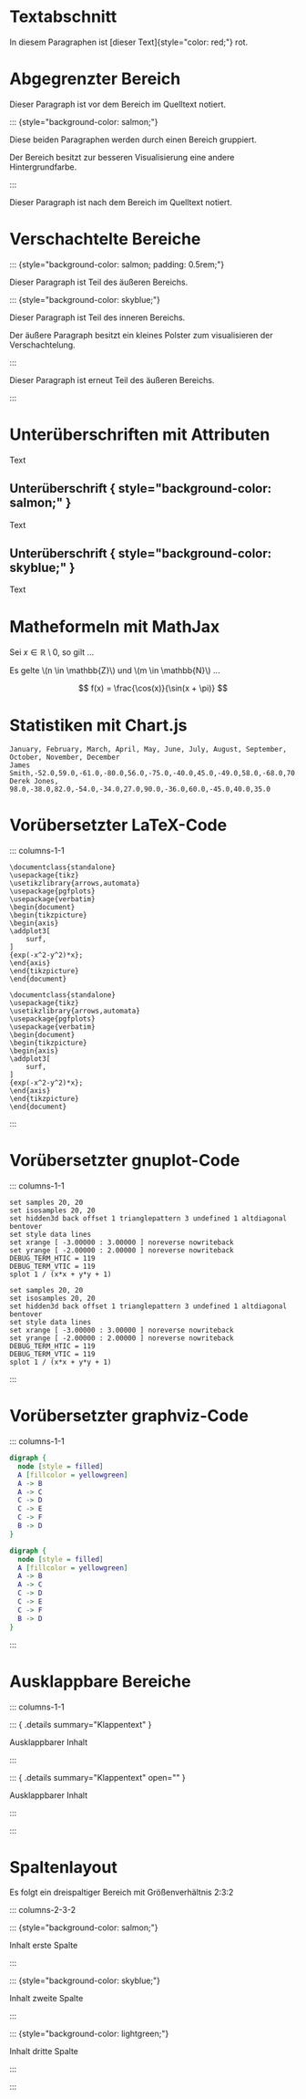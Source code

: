 # Textabschnitt

In diesem Paragraphen ist [dieser Text]{style="color: red;"} rot.

# Abgegrenzter Bereich

Dieser Paragraph ist vor dem Bereich im Quelltext notiert.

::: {style="background-color: salmon;"}

Diese beiden Paragraphen werden durch einen Bereich gruppiert. 

Der Bereich besitzt zur besseren Visualisierung eine andere Hintergrundfarbe.

:::

Dieser Paragraph ist nach dem Bereich im Quelltext notiert.

# Verschachtelte Bereiche

::: {style="background-color: salmon; padding: 0.5rem;"}

Dieser Paragraph ist Teil des äußeren Bereichs.

::: {style="background-color: skyblue;"}

Dieser Paragraph ist Teil des inneren Bereichs.

Der äußere Paragraph besitzt ein kleines Polster zum visualisieren der Verschachtelung.

:::

Dieser Paragraph ist erneut Teil des äußeren Bereichs.

:::

# Unterüberschriften mit Attributen

Text

## Unterüberschrift { style="background-color: salmon;" }

Text

## Unterüberschrift { style="background-color: skyblue;" }

Text

# Matheformeln mit MathJax

Sei $x \in \mathbb{R} \setminus {0}$, so gilt ...

Es gelte \\(n \\in \\mathbb{Z}\\) und \\(m \\in \\mathbb{N}\\) ...

$$ f(x) = \frac{\cos(x)}{\sin(x + \pi)} $$

# Statistiken mit Chart.js

``` {.line-chart width="512px" }
January, February, March, April, May, June, July, August, September, October, November, December
James Smith,-52.0,59.0,-61.0,-80.0,56.0,-75.0,-40.0,45.0,-49.0,58.0,-68.0,70.0
Derek Jones, 98.0,-38.0,82.0,-54.0,-34.0,27.0,90.0,-36.0,60.0,-45.0,40.0,35.0
```

# Vorübersetzter LaTeX-Code

::: columns-1-1

``` { .tex style="font-size: 1.5rem;" }
\documentclass{standalone}
\usepackage{tikz}
\usetikzlibrary{arrows,automata}
\usepackage{pgfplots}
\usepackage{verbatim}
\begin{document}
\begin{tikzpicture}
\begin{axis}
\addplot3[
    surf,
]
{exp(-x^2-y^2)*x};
\end{axis}
\end{tikzpicture}
\end{document}
```

``` { .tex .render height=500px }
\documentclass{standalone}
\usepackage{tikz}
\usetikzlibrary{arrows,automata}
\usepackage{pgfplots}
\usepackage{verbatim}
\begin{document}
\begin{tikzpicture}
\begin{axis}
\addplot3[
    surf,
]
{exp(-x^2-y^2)*x};
\end{axis}
\end{tikzpicture}
\end{document}
```

:::

# Vorübersetzter gnuplot-Code

::: columns-1-1

``` {.gnuplot style="font-size: 0.75rem; width: 512px" }
set samples 20, 20
set isosamples 20, 20
set hidden3d back offset 1 trianglepattern 3 undefined 1 altdiagonal bentover
set style data lines
set xrange [ -3.00000 : 3.00000 ] noreverse nowriteback
set yrange [ -2.00000 : 2.00000 ] noreverse nowriteback
DEBUG_TERM_HTIC = 119
DEBUG_TERM_VTIC = 119
splot 1 / (x*x + y*y + 1)
```

``` {.gnuplot .render height=500px }
set samples 20, 20
set isosamples 20, 20
set hidden3d back offset 1 trianglepattern 3 undefined 1 altdiagonal bentover
set style data lines
set xrange [ -3.00000 : 3.00000 ] noreverse nowriteback
set yrange [ -2.00000 : 2.00000 ] noreverse nowriteback
DEBUG_TERM_HTIC = 119
DEBUG_TERM_VTIC = 119
splot 1 / (x*x + y*y + 1)
```

:::

# Vorübersetzter graphviz-Code

::: columns-1-1

``` {.dot style="font-size: 1.25rem; width: 512px;" }
digraph {
  node [style = filled]
  A [fillcolor = yellowgreen]
  A -> B 
  A -> C
  C -> D
  C -> E
  C -> F
  B -> D
}
```

``` {.dot .render height=500px }
digraph {
  node [style = filled]
  A [fillcolor = yellowgreen]
  A -> B 
  A -> C
  C -> D
  C -> E
  C -> F
  B -> D
}
```

:::

# Ausklappbare Bereiche

::: columns-1-1

::: { .details summary="Klappentext" }

Ausklappbarer Inhalt

:::

::: { .details summary="Klappentext" open="" }

Ausklappbarer Inhalt

:::

:::

# Spaltenlayout

Es folgt ein dreispaltiger Bereich mit Größenverhältnis 2:3:2

::: columns-2-3-2

::: {style="background-color: salmon;"}

Inhalt erste Spalte

:::

::: {style="background-color: skyblue;"}

Inhalt zweite Spalte

:::

::: {style="background-color: lightgreen;"}

Inhalt dritte Spalte

:::

:::
